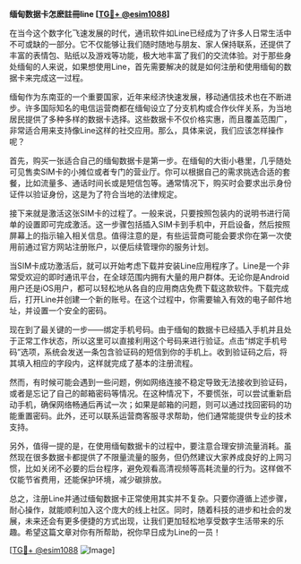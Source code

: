 **缅甸数据卡怎麽註冊line [[TG💪+ @esim1088](https://t.me/s/esim1088)]**

在当今这个数字化飞速发展的时代，通讯软件如Line已经成为了许多人日常生活中不可或缺的一部分。它不仅能够让我们随时随地与朋友、家人保持联系，还提供了丰富的表情包、贴纸以及游戏等功能，极大地丰富了我们的交流体验。对于那些身处缅甸的人来说，如果想使用Line，首先需要解决的就是如何注册和使用缅甸的数据卡来完成这一过程。

缅甸作为东南亚的一个重要国家，近年来经济快速发展，移动通信技术也在不断进步。许多国际知名的电信运营商都在缅甸设立了分支机构或合作伙伴关系，为当地居民提供了多种多样的数据卡选择。这些数据卡不仅价格实惠，而且覆盖范围广，非常适合用来支持像Line这样的社交应用。那么，具体来说，我们应该怎样操作呢？

首先，购买一张适合自己的缅甸数据卡是第一步。在缅甸的大街小巷里，几乎随处可见售卖SIM卡的小摊位或者专门的营业厅。你可以根据自己的需求挑选合适的套餐，比如流量多、通话时间长或是短信包等。通常情况下，购买时会要求出示身份证件以验证身份，这是为了符合当地的法律规定。

接下来就是激活这张SIM卡的过程了。一般来说，只要按照包装内的说明书进行简单的设置即可完成激活。这一步骤包括插入SIM卡到手机中，开启设备，然后按照屏幕上的指示输入相关信息。值得注意的是，有些运营商可能会要求你在第一次使用前通过官方网站注册账户，以便后续管理你的服务计划。

当SIM卡成功激活后，就可以开始考虑下载并安装Line应用程序了。Line是一个非常受欢迎的即时通讯平台，在全球范围内拥有大量的用户群体。无论你是Android用户还是iOS用户，都可以轻松地从各自的应用商店免费下载这款软件。下载完成后，打开Line并创建一个新的账号。在这个过程中，你需要输入有效的电子邮件地址，并设置一个安全的密码。

现在到了最关键的一步——绑定手机号码。由于缅甸的数据卡已经插入手机并且处于正常工作状态，所以这里可以直接利用这个号码来进行验证。点击“绑定手机号码”选项，系统会发送一条包含验证码的短信到你的手机上。收到验证码之后，将其填入相应的字段内，这样就完成了基本的注册流程。

然而，有时候可能会遇到一些问题，例如网络连接不稳定导致无法接收到验证码，或者是忘记了自己的邮箱密码等情况。在这种情况下，不要慌张，可以尝试重新启动手机，确保网络畅通后再试一次；如果是邮箱的问题，则可以通过找回密码的功能重置密码。此外，还可以联系运营商客服寻求帮助，他们通常能提供专业的技术支持。

另外，值得一提的是，在使用缅甸数据卡的过程中，要注意合理安排流量消耗。虽然现在很多数据卡都提供了不限量流量的服务，但仍然建议大家养成良好的上网习惯，比如关闭不必要的后台程序，避免观看高清视频等高耗流量的行为。这样做不仅能节省费用，还能保护环境，减少碳排放。

总之，注册Line并通过缅甸数据卡正常使用其实并不复杂。只要你遵循上述步骤，耐心操作，就能顺利加入这个庞大的线上社区。同时，随着科技的进步和社会的发展，未来还会有更多便捷的方式出现，让我们更加轻松地享受数字生活带来的乐趣。希望这篇文章对你有所帮助，祝你早日成为Line的一员！

[[TG💪+ @esim1088](https://t.me/s/esim1088) ![Image](https://i.postimg.cc/4NQfJmqS/Snipaste-2025-05-13-00-14-12.png)]